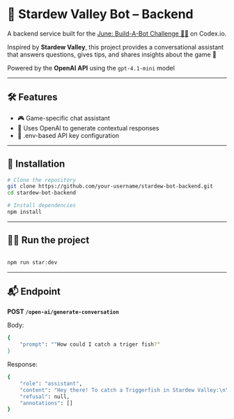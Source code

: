 # 🌾 Stardew Valley Bot – Backend

A backend service built for the [June: Build-A-Bot Challenge 🤖✨](https://www.codedex.io/community/monthly-challenge/4QHMd8GadBZtZbq6W1wD?tab=submissions) on Codex.io.

Inspired by **Stardew Valley**, this project provides a conversational assistant that answers questions, gives tips, and shares insights about the game 🐤

Powered by the **OpenAI API** using the `gpt-4.1-mini` model

---

## 🛠 Features

- 🎮 Game-specific chat assistant
- 🧠 Uses OpenAI to generate contextual responses
- 🔐 .env-based API key configuration

---

## 🚀 Installation

```bash
# Clone the repository
git clone https://github.com/your-username/stardew-bot-backend.git
cd stardew-bot-backend

# Install dependencies
npm install
```

---

## 🏃‍♀️ Run the project

```bash

npm run star:dev
```

---

## 📬 Endpoint

**POST `/open-ai/generate-conversation`**

Body:

```bash
{
    "prompt": ""How could I catch a triger fish?"
}

```

Response:

```bash
{
    "role": "assistant",
    "content": "Hey there! To catch a Triggerfish in Stardew Valley:\n\n- Location: Summer, in the ocean during high tide (check the beach during the day).\n- Time: Between 6 AM and 7 PM.\n- Weather: Must be sunny.\n- Tip: Use bait to help reel it in faster!\n\nGood luck fishing, friend! 🎣✨",
    "refusal": null,
    "annotations": []
}
```
